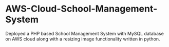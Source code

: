 # AWS-Cloud-School-Management-System
Deployed a PHP based School Management System with MySQL database on AWS cloud along with a resizing image functionality written in python.
